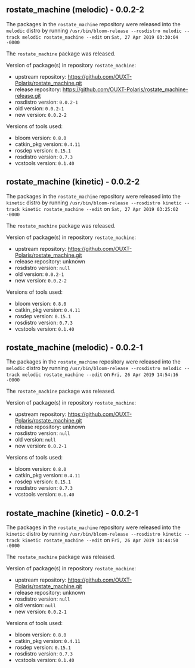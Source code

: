 ## rostate_machine (melodic) - 0.0.2-2

The packages in the `rostate_machine` repository were released into the `melodic` distro by running `/usr/bin/bloom-release --rosdistro melodic --track melodic rostate_machine --edit` on `Sat, 27 Apr 2019 03:30:04 -0000`

The `rostate_machine` package was released.

Version of package(s) in repository `rostate_machine`:

- upstream repository: https://github.com/OUXT-Polaris/rostate_machine.git
- release repository: https://github.com/OUXT-Polaris/rostate_machine-release.git
- rosdistro version: `0.0.2-1`
- old version: `0.0.2-1`
- new version: `0.0.2-2`

Versions of tools used:

- bloom version: `0.8.0`
- catkin_pkg version: `0.4.11`
- rosdep version: `0.15.1`
- rosdistro version: `0.7.3`
- vcstools version: `0.1.40`


## rostate_machine (kinetic) - 0.0.2-2

The packages in the `rostate_machine` repository were released into the `kinetic` distro by running `/usr/bin/bloom-release --rosdistro kinetic --track kinetic rostate_machine --edit` on `Sat, 27 Apr 2019 03:25:02 -0000`

The `rostate_machine` package was released.

Version of package(s) in repository `rostate_machine`:

- upstream repository: https://github.com/OUXT-Polaris/rostate_machine.git
- release repository: unknown
- rosdistro version: `null`
- old version: `0.0.2-1`
- new version: `0.0.2-2`

Versions of tools used:

- bloom version: `0.8.0`
- catkin_pkg version: `0.4.11`
- rosdep version: `0.15.1`
- rosdistro version: `0.7.3`
- vcstools version: `0.1.40`


## rostate_machine (melodic) - 0.0.2-1

The packages in the `rostate_machine` repository were released into the `melodic` distro by running `/usr/bin/bloom-release --rosdistro melodic --track melodic rostate_machine --edit` on `Fri, 26 Apr 2019 14:54:16 -0000`

The `rostate_machine` package was released.

Version of package(s) in repository `rostate_machine`:

- upstream repository: https://github.com/OUXT-Polaris/rostate_machine.git
- release repository: unknown
- rosdistro version: `null`
- old version: `null`
- new version: `0.0.2-1`

Versions of tools used:

- bloom version: `0.8.0`
- catkin_pkg version: `0.4.11`
- rosdep version: `0.15.1`
- rosdistro version: `0.7.3`
- vcstools version: `0.1.40`


## rostate_machine (kinetic) - 0.0.2-1

The packages in the `rostate_machine` repository were released into the `kinetic` distro by running `/usr/bin/bloom-release --rosdistro kinetic --track kinetic rostate_machine --edit` on `Fri, 26 Apr 2019 14:44:50 -0000`

The `rostate_machine` package was released.

Version of package(s) in repository `rostate_machine`:

- upstream repository: https://github.com/OUXT-Polaris/rostate_machine.git
- release repository: unknown
- rosdistro version: `null`
- old version: `null`
- new version: `0.0.2-1`

Versions of tools used:

- bloom version: `0.8.0`
- catkin_pkg version: `0.4.11`
- rosdep version: `0.15.1`
- rosdistro version: `0.7.3`
- vcstools version: `0.1.40`


